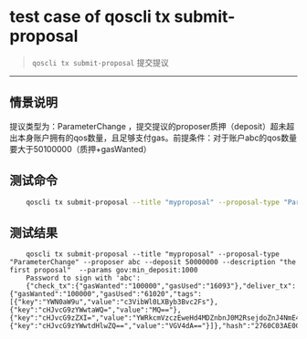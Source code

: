 # test case of qoscli tx submit-proposal

> `qoscli tx submit-proposal` 提交提议

---

## 情景说明

提议类型为：ParameterChange ，提交提议的proposer质押（deposit）超未超出本身账户拥有的qos数量，且足够支付gas。前提条件：对于账户abc的qos数量要大于50100000（质押+gasWanted）

## 测试命令

```bash
    qoscli tx submit-proposal --title "myproposal" --proposal-type "ParameterChange" --proposer abc --deposit 50000000 --description "the first proposal for update qos"  --params gov:min_deposit:1000
```

## 测试结果
```
    qoscli tx submit-proposal --title "myproposal" --proposal-type "ParameterChange" --proposer abc --deposit 50000000 --description "the first proposal"  --params gov:min_deposit:1000
    Password to sign with 'abc':
    {"check_tx":{"gasWanted":"100000","gasUsed":"16093"},"deliver_tx":{"gasWanted":"100000","gasUsed":"61020","tags":[{"key":"YWN0aW9u","value":"c3VibWl0LXByb3Bvc2Fs"},{"key":"cHJvcG9zYWwtaWQ=","value":"MQ=="},{"key":"cHJvcG9zZXI=","value":"YWRkcmVzczEweHd4MDZnbnJ0M2RsejdoZnJ4NmE4d3gzZ3llZ2h4bTU0cnY3YQ=="},{"key":"cHJvcG9zYWwtdHlwZQ==","value":"VGV4dA=="}]},"hash":"2760C03AE0CF8C8603449F9F6E8DAB49BC39F1E4404F372E443B286AFA238951","height":"514967"}
```
